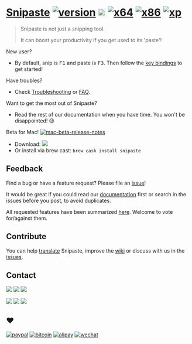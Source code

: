 # [Snipaste](https://snipaste.com) [![version](https://img.shields.io/badge/v1.16.2-2018.01.22-80c342.svg)](https://github.com/Snipaste/feedback#snipaste) <a href="https://www.microsoft.com/store/apps/9p1wxpkb68kx?ocid=badge"><img src="https://assets.windowsphone.com/13484911-a6ab-4170-8b7e-795c1e8b4165/English_get_L_InvariantCulture_Default.png" alt="Get" height="20px" /></a> [![x64](https://img.shields.io/badge/Windows-64_bit-0078d7.svg)](https://dl.snipaste.com/win-x64) [![x86](https://img.shields.io/badge/Windows-32_bit-0078d7.svg)](https://dl.snipaste.com/win-x86) [![xp](https://img.shields.io/badge/Windows-XP-0078d7.svg)](https://dl.snipaste.com/win-xp)

> Snipaste is not just a snipping tool.
>
> It can boost your productivity if you get used to its 'paste'!

New user?
- By default, snip is <kbd>F1</kbd> and paste is <kbd>F3</kbd>. Then follow the [key bindings](https://github.com/Snipaste/feedback/wiki/Key-Bindings) to get started!

Have troubles?
- Check [Troubleshooting](https://github.com/Snipaste/feedback/wiki/troubleshooting) or [FAQ](https://github.com/Snipaste/feedback/wiki/faq).

Want to get the most out of Snipaste?
- Read the rest of our documentation when you have time. You won't be disappointed! :wink:

Beta for Mac! [![mac-beta-release-notes](https://img.shields.io/badge/Release-Notes-80c342.svg)](https://github.com/Snipaste/feedback/wiki/Beta-for-Mac)
- Download: <img src="https://img.shields.io/badge/Mac OS X-1.6--Beta-d8d8d8.svg" href="https://dl.snipaste.com/mac-beta" />
- Or install via brew cast: `brew cask install snipaste`

## Feedback

Find a bug or have a feature request? Please file an <a href="https://github.com/Snipaste/feedback/issues" targe="_blank">issue</a>!

It would be great if you could read our [documentation](https://docs.snipaste.com) first or search in the issues before you post, to avoid duplicates.

All requested features have been summarized [here](https://github.com/Snipaste/feedback/issues/282). Welcome to vote for/against them.

## Contribute

You can help [translate](https://github.com/Snipaste/translations) Snipaste, improve the [wiki](https://github.com/Snipaste/feedback/wiki) or discuss with us in the [issues](https://github.com/Snipaste/feedback/issues).

## Contact

[![](https://img.shields.io/badge/Telegram-group-40ace3.svg)](https://telegram.me/joinchat/BGyWwEDqrqiwizDA6gt16g)
[![](https://img.shields.io/badge/Telegram-channel-40ace3.svg)](https://telegram.me/snipaste_en)
[![](https://img.shields.io/badge/Twitter-@Snipaste-1da1f2.svg)](https://twitter.com/Snipaste)

[![](https://img.shields.io/badge/Telegram-中文群-40ace3.svg)](https://telegram.me/joinchat/BGyWwD9ZNqE3pLbhXc-VgQ)
[![](https://img.shields.io/badge/Telegram-中文频道-40ace3.svg)](https://telegram.me/snipaste)
[![](https://img.shields.io/badge/微博-@Snipaste-eb192d.svg)](https://weibo.com/snipaste)

## :heart:
[![paypal](https://img.shields.io/badge/donate-Paypal-fd8200.svg)](https://www.paypal.com/cgi-bin/webscr?cmd=_s-xclick&hosted_button_id=URBJ7KXA99BA2)
[![bitcoin](https://img.shields.io/badge/donate-Bitcoin-f7931a.svg)](https://i.v2ex.co/UwhVMHD7.png)
[![alipay](https://img.shields.io/badge/捐赠-支付宝-00aaee.svg)](https://i.v2ex.co/F6m7g9Ha.png)
[![wechat](https://img.shields.io/badge/捐赠-微信-51c332.svg)](https://i.v2ex.co/87qHMt5q.png)

